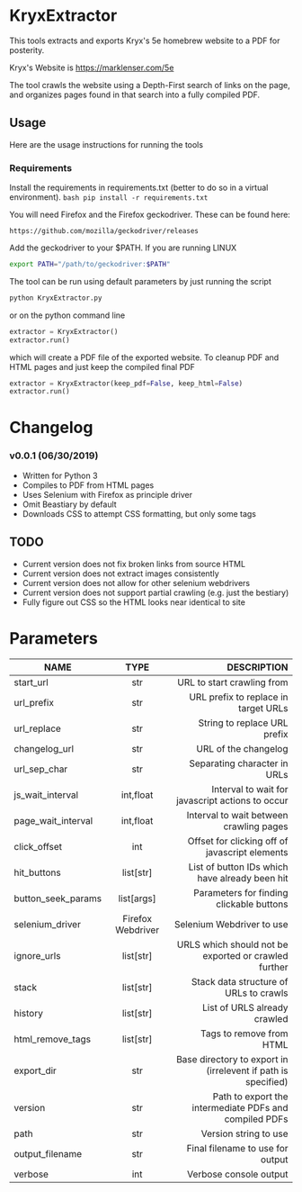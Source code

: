 # KryxExtractor

This tools extracts and exports Kryx's 5e homebrew website to a PDF for posterity.

Kryx's Website is https://marklenser.com/5e

The tool crawls the website using a Depth-First search of links on the page, and 
organizes pages found in that search into a fully compiled PDF.

## Usage

Here are the usage instructions for running the tools

### Requirements

Install the requirements in requirements.txt (better to do so in a virtual environment).
    ```bash
    pip install -r requirements.txt
    ```

You will need Firefox and the Firefox geckodriver. These can be found here:

    https://github.com/mozilla/geckodriver/releases

Add the geckodriver to your $PATH. If you are running LINUX
```bash
export PATH="/path/to/geckodriver:$PATH"
```

The tool can be run using default parameters by just running the script
```bash
python KryxExtractor.py
```
or on the python command line
```python
extractor = KryxExtractor()
extractor.run()
```

which will create a PDF file of the exported website.
To cleanup PDF and HTML pages and just keep the compiled final PDF 
```python
extractor = KryxExtractor(keep_pdf=False, keep_html=False)
extractor.run()
```

# Changelog

### v0.0.1 (06/30/2019)
* Written for Python 3
* Compiles to PDF from HTML pages
* Uses Selenium with Firefox as principle driver
* Omit Beastiary by default
* Downloads CSS to attempt CSS formatting, but only some tags

## TODO
* Current version does not fix broken links from source HTML
* Current version does not extract images consistently
* Current version does not allow for other selenium webdrivers
* Current version does not support partial crawling (e.g. just the bestiary)
* Fully figure out CSS so the HTML looks near identical to site

# Parameters

| **NAME**            |   **TYPE**        |   **DESCRIPTION** |
| -------------------- |:-----------------------:| -------------------:|
| start_url           |   str                 |   URL to start crawling from |
| url_prefix          |   str                 |   URL prefix to replace in target URLs |
| url_replace         |   str                 |   String to replace URL prefix |
| changelog_url       |   str                 |   URL of the changelog |
| url_sep_char        |   str                 |   Separating character in URLs |
| js_wait_interval    |   int,float           |   Interval to wait for javascript actions to occur |
| page_wait_interval  |   int,float           |   Interval to wait between crawling pages |
| click_offset        |   int                 |   Offset for clicking off of javascript elements |
| hit_buttons         |   list[str]           |   List of button IDs which have already been hit |
| button_seek_params  |   list[args]          |   Parameters for finding clickable buttons |
| selenium_driver     |   Firefox Webdriver   |   Selenium Webdriver to use |
| ignore_urls         |   list[str]           |   URLS which should not be exported or crawled further |
| stack               |   list[str]           |   Stack data structure of URLs to crawls |
| history             |   list[str]           |   List of URLS already crawled |
| html_remove_tags    |   list[str]           |   Tags to remove from HTML |
| export_dir          |   str                 |   Base directory to export in (irrelevent if path is specified) |
| version             |   str                 |   Path to export the intermediate PDFs and compiled PDFs |
| path                |   str                 |   Version string to use |
| output_filename     |   str                 |   Final filename to use for output |
| verbose             |   int               |   Verbose console output |
